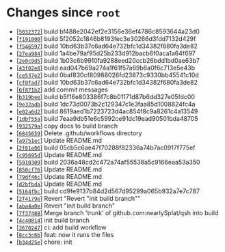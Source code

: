 # Changes since `root`

- \[[`5032372`](https://github.com/nearlySplat/qsh/commit/503237219e0b93cce602ea05106028a92ca4ba5d)\] build bf488e2042ef2e3156e36ef4786c8593644a23d0
- \[[`f191000`](https://github.com/nearlySplat/qsh/commit/f191000d514721de01cbf2cf44b65d9aa70c2e28)\] build 5f2052c1846b8193fec3e30266d3fdd7132d429f
- \[[`f546597`](https://github.com/nearlySplat/qsh/commit/f54659794a5dc53ea799f4e1676c9b71bee87fc3)\] build 10bd63b37c6ad64e732bfc1d34382f680fa3de82
- \[[`27ea984`](https://github.com/nearlySplat/qsh/commit/27ea984db23c3fc8a887c7c7ec98387d5d5b50fc)\] build 1a4be79af95d25b233d912bacb6f0aca1a64f697
- \[[`2e0c9d5`](https://github.com/nearlySplat/qsh/commit/2e0c9d56df90c676bf13b8292746a608c9c214e3)\] build 1b03c6b9910fa9288eed20ccb26bdd1bd0ae63b7
- \[[`43f02e8`](https://github.com/nearlySplat/qsh/commit/43f02e8595fe2dccb1d6a945fd4ad9c9e99d7614)\] build ead047b69a274a1f61f57a69b6a0f6c713e5e43b
- \[[`ce537e2`](https://github.com/nearlySplat/qsh/commit/ce537e21fea01225246b58881bc599853bc2311a)\] build 0baf830cf80988026fd23873c9330bb45541c10d
- \[[`cf0fad7`](https://github.com/nearlySplat/qsh/commit/cf0fad7d07077a259b6fc9b6d747b20bca68886b)\] build 10bd63b37c6ad64e732bfc1d34382f680fa3de82
- \[[`6f871b2`](https://github.com/nearlySplat/qsh/commit/6f871b26a0d3328f814dab84334ad7403d8a750b)\] add commit messages
- \[[`b319bee`](https://github.com/nearlySplat/qsh/commit/b319bee6d4cc5c928e748a11bc7099282601f818)\] build b5f16e803386f7c8b01171d87b6dd327e05fdc00
- \[[`9e32adb`](https://github.com/nearlySplat/qsh/commit/9e32adb26fe525eb662498ee4f327b01b187d4b7)\] build 1dc73d0073b2c129347c1e3faa85d1008824fc4a
- \[[`e02a6d2`](https://github.com/nearlySplat/qsh/commit/e02a6d2e4cf4d7daddae34e11bc0d1eb0d89314e)\] build 8619aed1b7223723d4ac854f8c9a8261c4a13549
- \[[`1dbf55a`](https://github.com/nearlySplat/qsh/commit/1dbf55a47a19fd734c000c7ca57ac20532510eb1)\] build 7eaa9db51e6c5992ce91dc19ead90501bda48705
- \[[`932579a`](https://github.com/nearlySplat/qsh/commit/932579ae4cc66766a0cdcf8293c1647ef404c09c)\] copy docs to build branch
- \[[`6845659`](https://github.com/nearlySplat/qsh/commit/68456596015a83c834836359d3bbcc5617ea9bfc)\] Delete .github/workflows directory
- \[[`a9751ec`](https://github.com/nearlySplat/qsh/commit/a9751ecf501d3e7b74c039d853ef8fe5ca54ca61)\] Update README.md
- \[[`2f61e06`](https://github.com/nearlySplat/qsh/commit/2f61e06d90902e02162151bda2be2f94b9d071b4)\] build 05cb5c6ae47f70288f82336a74b7ac0917f775ef
- \[[`c95695d`](https://github.com/nearlySplat/qsh/commit/c95695d5fb699037dd6e5ae0830a5154a3a73431)\] Update README.md
- \[[`5910309`](https://github.com/nearlySplat/qsh/commit/5910309a7ca3cb83fa084f0986f24fb8ebedf46c)\] build 2036a48cd2c472a74af55538a5c9166eaa53a350
- \[[`850cf76`](https://github.com/nearlySplat/qsh/commit/850cf76a66731768dfc409cfdfd44dd6e119bd0c)\] Update README.md
- \[[`79df46c`](https://github.com/nearlySplat/qsh/commit/79df46c0c300744e9701f251a2595272ea059ae7)\] Update README.md
- \[[`d2bfbda`](https://github.com/nearlySplat/qsh/commit/d2bfbdab470098292836fb7088eaa200479cefa5)\] Update README.md
- \[[`5164fbc`](https://github.com/nearlySplat/qsh/commit/5164fbc8e2a05b5e81af0a48c316694222948747)\] build cd9fe9137b84d2d567d95299a065b932a7e7c787
- \[[`2f4179e`](https://github.com/nearlySplat/qsh/commit/2f4179e3379700c83f078e2f4d3d8afaa0b1a453)\] Revert "Revert "init build branch""
- \[[`aba4a0e`](https://github.com/nearlySplat/qsh/commit/aba4a0e2d5524905bbfc6f14b3bb7e624582cd2b)\] Revert "init build branch"
- \[[`7f37488`](https://github.com/nearlySplat/qsh/commit/7f37488dea75022dcaad61e509ee680696858e79)\] Merge branch 'trunk' of github.com:nearlySplat/qsh into build
- \[[`4c40814`](https://github.com/nearlySplat/qsh/commit/4c40814e6dec551278d5e18064b80b8ec8d16e3b)\] init build branch
- \[[`3670247`](https://github.com/nearlySplat/qsh/commit/3670247c0a881a0e8dc9be6e6aee59a85e97a4b5)\] ci: add build workflow
- \[[`8cc3c6b`](https://github.com/nearlySplat/qsh/commit/8cc3c6b2e7122815fd5bc2017b9926cbd81d40cb)\] feat: now it runs the files
- \[[`b34d25e`](https://github.com/nearlySplat/qsh/commit/b34d25e9f072c94af4a1aff6d0129a2e31b07422)\] chore: init
